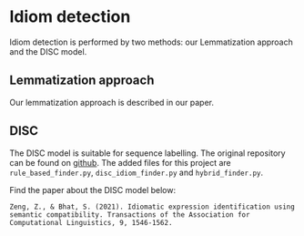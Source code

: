 # Idiom detection

Idiom detection is performed by two methods: our Lemmatization approach and the DISC model.

## Lemmatization approach

Our lemmatization approach is described in our paper.

## DISC

The DISC model is suitable for sequence labelling. The original repository can be found on [github](https://github.com/zzeng13/DISC). The added files for this project are `rule_based_finder.py`, `disc_idiom_finder.py` and `hybrid_finder.py`.

Find the paper about the DISC model below:
```
Zeng, Z., & Bhat, S. (2021). Idiomatic expression identification using semantic compatibility. Transactions of the Association for Computational Linguistics, 9, 1546-1562.
```